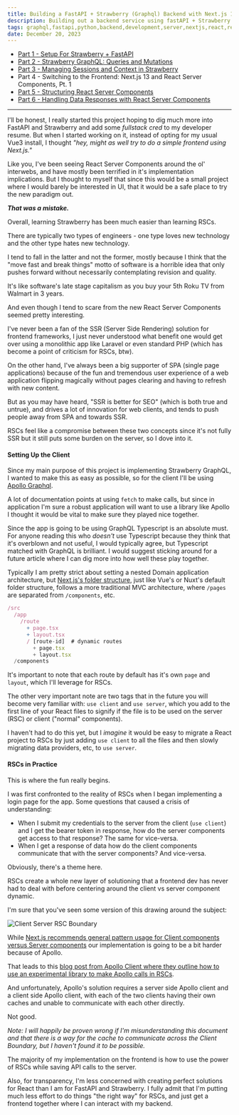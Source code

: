 ```yaml
---
title: Building a FastAPI + Strawberry (Graphql) Backend with Next.js 13 and React Server Components, Pt. 4 - Intro to Next.js 13 and React Server Components
description: Building out a backend service using fastAPI + Strawberry graphql, Part 4
tags: graphql,fastapi,python,backend,development,server,nextjs,react,react server components
date: December 20, 2023
---
```


* [Part 1 - Setup For Strawberry + FastAPI](/articles/15-building-fastapi-strawberry-graphql-backend-nextjs-rsc-pt1)
* [Part 2 - Strawberry GraphQL: Queries and Mutations](/articles/16-building-fastapi-strawberry-nextjs-rsc-pt2)
* [Part 3 - Managing Sessions and Context in Strawberry](/articles/17-building-fastapi-strawberry-nextjs-rsc-pt3)
* Part 4 - Switching to the Frontend: Next.js 13 and React Server Components, Pt. 1
* [Part 5 - Structuring React Server Components](/articles/19-building-fastapi-strawberry-next-rsc-pt5)
* [Part 6 - Handling Data Responses with React Server Components](/articles/20-building-fastapi-strawberry-next-rsc-pt6)

---

I'll be honest, I really started this project hoping to dig much more into FastAPI and Strawberry and add some _fullstack cred_ to my developer resume. But when I started working on it, instead of opting for my usual Vue3 install, I thought _"hey, might as well try to do a simple frontend using Next.js."_

Like you, I've been seeing React Server Components around the ol' interwebs, and have mostly been terrified in it's implementation implications. But I thought to myself that since this would be a small project where I would barely be interested in UI, that it would be a safe place to try the new paradigm out.

**_That was a mistake._**

Overall, learning Strawberry has been much easier than learning RSCs.

There are typically two types of engineers - one type loves new technology and the other type hates new technology.

I tend to fall in the latter and not the former, mostly because I think that the "move fast and break things" motto of software is a horrible idea that only pushes forward without necessarily contemplating revision and quality.

It's like software's late stage capitalism as you buy your 5th Roku TV from Walmart in 3 years.

And even though I tend to scare from the new React Server Components seemed pretty interesting.

I've never been a fan of the SSR (Server Side Rendering) solution for frontend frameworks, I just never understood what benefit one would get over using a monolithic app like Laravel or even standard PHP (which has become a point of criticism for RSCs, btw).

On the other hand, I've always been a big supporter of SPA (single page applications) because of the fun and tremendous user experience of a web application flipping magically without pages clearing and having to refresh with new content.

But as you may have heard, "SSR is better for SEO" (which is both true and untrue), and drives a lot of innovation for web clients, and tends to push people away from SPA and towards SSR.

RSCs feel like a compromise between these two concepts since it's not fully SSR but it still puts some burden on the server, so I dove into it.

#### Setting Up the Client

Since my main purpose of this project is implementing Strawberry GraphQL, I wanted to make this as easy as possible, so for the client I'll be using [Apollo Graphql](https://www.apollographql.com/docs/react/).

A lot of documentation points at using `fetch` to make calls, but since in application I'm sure a robust application will want to use a library like Apollo I thought it would be vital to make sure they played nice together.

Since the app is going to be using GraphQL Typescript is an absolute must. For anyone reading this who _doesn't_ use Typescript because they think that it's overblown and not useful, I would typically agree, but Typescript matched with GraphQL is brilliant. I would suggest sticking around for a future article where I can dig more into how well these play together.

Typically I am pretty strict about setting a nested Domain application architecture, but [Next.js's folder structure](https://nextjs.org/docs/getting-started/project-structure), just like Vue's or Nuxt's default folder structure, follows a more traditional MVC architecture, where `/pages` are separated from `/components`, etc.

```javascript
/src
  /app
    /route
      + page.tsx
      + layout.tsx
      / [route-id]  # dynamic routes
        + page.tsx
        + layout.tsx
  /components
```

It's important to note that each route by default has it's own `page` and `layout`, which I'll leverage for RSCs.

The other very important note are two tags that in the future you will become very familiar with: `use client` and `use server`, which you add to the first line of your React files to signify if the file is to be used on the server (RSC) or client ("normal" components).

I haven't had to do this yet, but I _imagine_ it would be easy to migrate a React project to RSCs by just adding `use client` to all the files and then slowly migrating data providers, etc, to `use server`.

#### RSCs in Practice

This is where the fun really begins.

I was first confronted to the reality of RSCs when I began implementing a login page for the app. Some questions that caused a crisis of understanding:

* When I submit my credentials to the server from the client (`use client`) and I get the bearer token in response, how do the server components get access to that response? The same for vice-versa.
* When I get a response of data how do the client components communicate that with the server components? And vice-versa.

Obviously, there's a theme here.

RSCs create a whole new layer of solutioning that a frontend dev has never had to deal with before centering around the client vs server component dynamic.

I'm sure that you've seen some version of this drawing around the subject:

![Client Server RSC Boundary](https://firebasestorage.googleapis.com/v0/b/portfolio-images-580ff.appspot.com/o/client-server-boundary.png?alt=media&token=3764d462-e7e1-4711-810a-6d578d64957e)

While [Next.js recommends general pattern usage for Client components versus Server components](https://nextjs.org/docs/app/building-your-application/rendering/composition-patterns#when-to-use-server-and-client-components) our implementation is going to be a bit harder because of Apollo.

That leads to this [blog post from Apollo Client where they outline how to use an experimental library to make Apollo calls in RSCs](https://www.apollographql.com/blog/apollo-client/next-js/how-to-use-apollo-client-with-next-js-13/).

And unfortunately, Apollo's solution requires a server side Apollo client and a client side Apollo client, with each of the two clients having their own caches and unable to communicate with each other directly.

Not good.

_Note: I will happily be proven wrong if I'm misunderstanding this document and that there is a way for the cache to communicate across the Client Boundary, but I haven't found it to be possible._

The majority of my implementation on the frontend is how to use the power of RSCs while saving API calls to the server.

Also, for transparency, I'm less concerned with creating perfect solutions for React than I am for FastAPI and Strawberry. I fully admit that I'm putting much less effort to do things "the right way" for RSCs, and just get a frontend together where I can interact with my backend.
